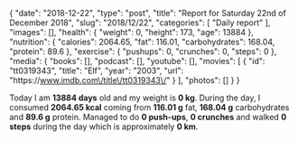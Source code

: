 {
    "date": "2018-12-22",
    "type": "post",
    "title": "Report for Saturday 22nd of December 2018",
    "slug": "2018\/12\/22",
    "categories": [
        "Daily report"
    ],
    "images": [],
    "health": {
        "weight": 0,
        "height": 173,
        "age": 13884
    },
    "nutrition": {
        "calories": 2064.65,
        "fat": 116.01,
        "carbohydrates": 168.04,
        "protein": 89.6
    },
    "exercise": {
        "pushups": 0,
        "crunches": 0,
        "steps": 0
    },
    "media": {
        "books": [],
        "podcast": [],
        "youtube": [],
        "movies": [
            {
                "id": "tt0319343",
                "title": "Elf",
                "year": "2003",
                "url": "https:\/\/www.imdb.com\/title\/tt0319343\/"
            }
        ],
        "photos": []
    }
}

Today I am <strong>13884 days</strong> old and my weight is <strong>0 kg</strong>. During the day, I consumed <strong>2064.65 kcal</strong> coming from <strong>116.01 g</strong> fat, <strong>168.04 g</strong> carbohydrates and <strong>89.6 g</strong> protein. Managed to do <strong>0 push-ups</strong>, <strong>0 crunches</strong> and walked <strong>0 steps</strong> during the day which is approximately <strong>0 km</strong>.